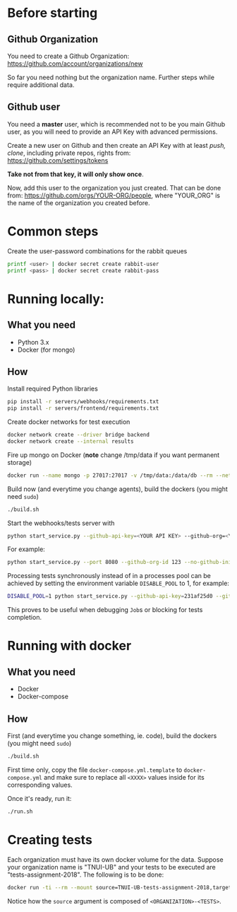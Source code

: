 # Before starting


## Github Organization

You need to create a Github Organization: https://github.com/account/organizations/new

So far you need nothing but the organization name. Further steps while require additional data.

## Github user

You need a **master** user, which is recommended not to be you main Github user, as you will need to provide an API Key with advanced permissions.

Create a new user on Github and then create an API Key with at least *push, clone*, including private repos, rights from: https://github.com/settings/tokens

**Take not from that key, it will only show once**.

Now, add this user to the organization you just created. That can be done from: https://github.com/orgs/YOUR-ORG/people, where "YOUR_ORG" is the name of the organization you created before.

# Common steps

Create the user-password combinations for the rabbit queues
```bash
printf <user> | docker secret create rabbit-user
printf <pass> | docker secret create rabbit-pass
```

# Running locally:

## What you need

* Python 3.x
* Docker (for mongo)

## How

Install required Python libraries
```bash
pip install -r servers/webhooks/requirements.txt
pip install -r servers/frontend/requirements.txt
```

Create docker networks for test execution
```bash
docker network create --driver bridge backend
docker network create --internal results
```

Fire up mongo on Docker (**note** change /tmp/data if you want permanent storage)
```bash
docker run --name mongo -p 27017:27017 -v /tmp/data:/data/db --rm --network backend -d mongo
```

Build now (and everytime you change agents), build the dockers (you might need `sudo`)
```bash
./build.sh
```

Start the webhooks/tests server with

```bash
python start_service.py --github-api-key=<YOUR API KEY> --github-org=<YOUR ORGANIZATION NAME> --broadcast-secret=<SOME RANDOM LETTERS> --mongo-host=localhost
```

For example:

```bash
python start_service.py --port 8080 --github-org-id 123 --no-github-init --github-api-key=231af25d0 --github-org=TNUI-UB --broadcast-secret=qwead123 --mongo-host=localhost
```

Processing tests synchronously instead of in a processes pool can be achieved by setting the environment variable `DISABLE_POOL` to 1, for example:

```bash
DISABLE_POOL=1 python start_service.py --github-api-key=231af25d0 --github-org=TNUI-UB --broadcast-secret=qwead123 --mongo-host=localhost
```

This proves to be useful when debugging `Job`s or blocking for tests completion.

# Running with docker

## What you need

* Docker
* Docker-compose

## How

First (and everytime you change something, ie. code), build the dockers (you might need `sudo`)

```bash
./build.sh
```

First time only, copy the file `docker-compose.yml.template` to `docker-compose.yml` and make sure to replace all `<XXXX>` values inside for its corresponding values.

Once it's ready, run it:
```bash
./run.sh
```

# Creating tests

Each organization must have its own docker volume for the data. Suppose your organization name is "TNUI-UB" and your tests to be executed are "tests-assignment-2018". The following is to be done:

```bash
docker run -ti --rm --mount source=TNUI-UB-tests-assignment-2018,target=/tests alpine/git clone <TESTS_GIT_URL> /tests/_
```

Notice how the `source` argument is composed of `<ORGANIZATION>-<TESTS>`.
